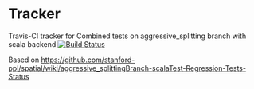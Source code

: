 # Tracker
Travis-CI tracker for Combined tests on aggressive_splitting branch with scala backend
[![Build Status](https://travis-ci.org/mattfel1/Tracker.svg?branch=ClassCombined-Branchaggressive_splitting-Backendscala-Tracker)](https://travis-ci.org/mattfel1/Tracker)

Based on https://github.com/stanford-ppl/spatial/wiki/aggressive_splittingBranch-scalaTest-Regression-Tests-Status
